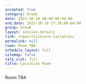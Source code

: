 ```yaml
---
accepted: true
category: break
date: 2023-10-18 08:00:00-04:00
end_date: 2023-10-18 17:30:00-04:00
group: break
layout: session-details
link: /news/childcare-lactation/
permalink: null
room: Room TBA
schedule_layout: full
sitemap: false
talk_slot: full
title: Lactation Room
---
```


Room TBA

